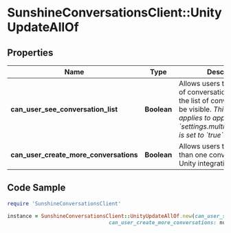 # SunshineConversationsClient::UnityUpdateAllOf

## Properties

Name | Type | Description | Notes
------------ | ------------- | ------------- | -------------
**can_user_see_conversation_list** | **Boolean** | Allows users to view their list of conversations. By default, the list of conversations will be visible. *This setting only applies to apps where &#x60;settings.multiConvoEnabled&#x60; is set to &#x60;true&#x60;*.  | [optional] 
**can_user_create_more_conversations** | **Boolean** | Allows users to create more than one conversation on the Unity integration. | [optional] 

## Code Sample

```ruby
require 'SunshineConversationsClient'

instance = SunshineConversationsClient::UnityUpdateAllOf.new(can_user_see_conversation_list: false,
                                 can_user_create_more_conversations: null)
```


